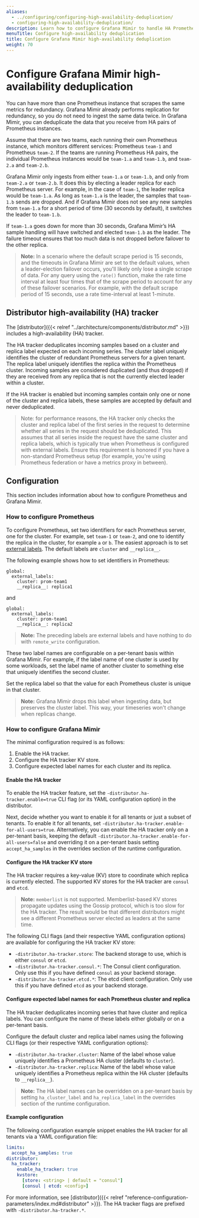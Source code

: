 ```yaml
---
aliases:
  - ../configuring/configuring-high-availability-deduplication/
  - configuring-high-availability-deduplication/
description: Learn how to configure Grafana Mimir to handle HA Prometheus server deduplication.
menuTitle: Configure high-availability deduplication
title: Configure Grafana Mimir high-availability deduplication
weight: 70
---
```


# Configure Grafana Mimir high-availability deduplication

You can have more than one Prometheus instance that scrapes the same metrics for redundancy. Grafana Mimir already performs replication for redundancy,
so you do not need to ingest the same data twice. In Grafana Mimir, you can deduplicate the data that you receive from HA pairs of Prometheus instances.

Assume that there are two teams, each running their own Prometheus instance, which monitors different services: Prometheus `team-1` and Prometheus `team-2`.
If the teams are running Prometheus HA pairs, the individual Prometheus instances would be `team-1.a` and `team-1.b`, and `team-2.a` and `team-2.b`.

Grafana Mimir only ingests from either `team-1.a` or `team-1.b`, and only from `team-2.a` or `team-2.b`. It does this by electing a leader replica for each
Prometheus server. For example, in the case of `team-1`, the leader replica would be `team-1.a`. As long as `team-1.a` is the leader, the samples
that `team-1.b` sends are dropped. And if Grafana Mimir does not see any new samples from `team-1.a` for a short period of time (30 seconds by default), it switches the leader to `team-1.b`.

If `team-1.a` goes down for more than 30 seconds, Grafana Mimir’s HA sample handling will have switched and elected `team-1.b` as the leader. The failure
timeout ensures that too much data is not dropped before failover to the other replica.

> **Note:** In a scenario where the default scrape period is 15 seconds, and the timeouts in Grafana Mimir are set to the default values,
> when a leader-election failover occurs, you'll likely only lose a single scrape of data. For any query using the `rate()` function, make the rate time interval
> at least four times that of the scrape period to account for any of these failover scenarios.
> For example, with the default scrape period of 15 seconds, use a rate time-interval at least 1-minute.

## Distributor high-availability (HA) tracker

The [distributor]({{< relref "../architecture/components/distributor.md" >}}) includes a high-availability (HA) tracker.

The HA tracker deduplicates incoming samples based on a cluster and replica label expected on each incoming series.
The cluster label uniquely identifies the cluster of redundant Prometheus servers for a given tenant.
The replica label uniquely identifies the replica within the Prometheus cluster.
Incoming samples are considered duplicated (and thus dropped) if they are received from any replica that is not the currently elected leader within a cluster.

If the HA tracker is enabled but incoming samples contain only one or none of the cluster and replica labels, these samples are accepted by default and never deduplicated.

> Note: for performance reasons, the HA tracker only checks the cluster and replica label of the first series in the request to determine whether all series in the request should be deduplicated. This assumes that all series inside the request have the same cluster and replica labels, which is typically true when Prometheus is configured with external labels. Ensure this requirement is honored if you have a non-standard Prometheus setup (for example, you're using Prometheus federation or have a metrics proxy in between).

## Configuration

This section includes information about how to configure Prometheus and Grafana Mimir.

### How to configure Prometheus

To configure Prometheus, set two identifiers for each Prometheus server, one for the cluster. For example, set `team-1` or `team-2`, and one to identify the replica in the cluster, for example `a` or `b`.
The easiest approach is to set [external labels](https://prometheus.io/docs/prometheus/latest/configuration/configuration/). The default labels are `cluster` and `__replica__`.

The following example shows how to set identifiers in Prometheus:

```
global:
  external_labels:
    cluster: prom-team1
    __replica__: replica1
```

and

```
global:
  external_labels:
    cluster: prom-team1
    __replica__: replica2
```

> **Note:** The preceding labels are external labels and have nothing to do with `remote_write` configuration.

These two label names are configurable on a per-tenant basis within Grafana Mimir. For example, if the label name of one cluster is used by
some workloads, set the label name of another cluster to something else that uniquely identifies the second cluster.

Set the replica label so that the value for each Prometheus cluster is unique in that cluster.

> **Note:** Grafana Mimir drops this label when ingesting data, but preserves the cluster label. This way, your timeseries won't change when replicas change.

### How to configure Grafana Mimir

The minimal configuration required is as follows:

1. Enable the HA tracker.
1. Configure the HA tracker KV store.
1. Configure expected label names for each cluster and its replica.

#### Enable the HA tracker

To enable the HA tracker feature, set the `-distributor.ha-tracker.enable=true` CLI flag (or its YAML configuration option) in the distributor.

Next, decide whether you want to enable it for all tenants or just a subset of tenants.
To enable it for all tenants, set `-distributor.ha-tracker.enable-for-all-users=true`.
Alternatively, you can enable the HA tracker only on a per-tenant basis, keeping the default `-distributor.ha-tracker.enable-for-all-users=false` and overriding it on a per-tenant basis setting `accept_ha_samples` in the overrides section of the runtime configuration.

#### Configure the HA tracker KV store

The HA tracker requires a key-value (KV) store to coordinate which replica is currently elected.
The supported KV stores for the HA tracker are `consul` and `etcd`.

> **Note:** `memberlist` is not supported. Memberlist-based KV stores propagate updates using the Gossip protocol, which is too slow for the
> HA tracker. The result would be that different distributors might see a different Prometheus server elected as leaders at the same time.

The following CLI flags (and their respective YAML configuration options) are available for configuring the HA tracker KV store:

- `-distributor.ha-tracker.store`: The backend storage to use, which is either `consul` or `etcd`.
- `-distributor.ha-tracker.consul.*`: The Consul client configuration. Only use this if you have defined `consul` as your backend storage.
- `-distributor.ha-tracker.etcd.*`: The etcd client configuration. Only use this if you have defined `etcd` as your backend storage.

#### Configure expected label names for each Prometheus cluster and replica

The HA tracker deduplicates incoming series that have cluster and replica labels.
You can configure the name of these labels either globally or on a per-tenant basis.

Configure the default cluster and replica label names using the following CLI flags (or their respective YAML configuration options):

- `-distributor.ha-tracker.cluster`: Name of the label whose value uniquely identifies a Prometheus HA cluster (defaults to `cluster`).
- `-distributor.ha-tracker.replica`: Name of the label whose value uniquely identifies a Prometheus replica within the HA cluster (defaults to `__replica__`).

> **Note:** The HA label names can be overridden on a per-tenant basis by setting `ha_cluster_label` and `ha_replica_label` in the overrides section of the runtime configuration.

#### Example configuration

The following configuration example snippet enables the HA tracker for all tenants via a YAML configuration file:

```yaml
limits:
  accept_ha_samples: true
distributor:
  ha_tracker:
    enable_ha_tracker: true
    kvstore:
      [store: <string> | default = "consul"]
      [consul | etcd: <config>]
```

For more information, see [distributor]({{< relref "reference-configuration-parameters/index.md#distributor" >}}). The HA tracker flags are prefixed with `-distributor.ha-tracker.*`.
